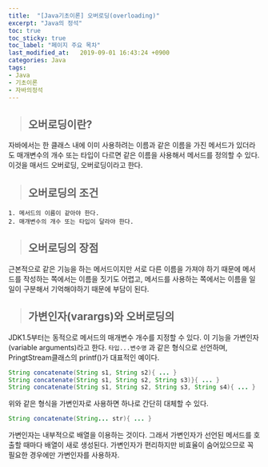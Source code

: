 ```yaml
---
title:  "[Java기초이론] 오버로딩(overloading)"
excerpt: "Java의 정석"
toc: true
toc_sticky: true
toc_label: "페이지 주요 목차"
last_modified_at:   2019-09-01 16:43:24 +0900
categories: Java
tags:
- Java
- 기초이론
- 자바의정석
---
```


>## 오버로딩이란?  

자바에서는 한 클래스 내에 이미 사용하려는 이름과 같은 이름을 가진 메서드가 있더라도 매개변수의 개수 또는 타입이 다르면 같은 이름을 사용해서 메서드를 정의할 수 있다.  
이것을 매서드 오버로딩, 오버로딩이라고 한다.


>## 오버로딩의 조건

```
1. 메서드의 이름이 같아야 한다.
2. 매개변수의 개수 또는 타입이 달라야 한다.
```


>## 오버로딩의 장점

근본적으로 같은 기능을 하는 메서드이지만 서로 다른 이름을 가져야 하기 때문에 메서드를 작성하는 쪽에서는 이름을 짓기도 어렵고, 메서드를 사용하는 쪽에서는 이름을 일일이 구분해서 기억해야하기 때문에 부담이 된다.


>## 가변인자(varargs)와 오버로딩의

JDK1.5부터는 동적으로 메서드의 매개변수 개수를 지정할 수 있다.
이 기능을 가변인자(variable arguments)라고 한다.
`타입...변수명` 과 같은 형식으로 선언하며, PringtStream클래스의 printf()가 대표적인 예이다.

```java
String concatenate(String s1, String s2){ ... }
String concatenate(String s1, String s2, String s3)}{ ... }
String concatenate(String s1, String s2, String s3, String s4){ ... }
```

위와 같은 형식을 가변인자로 사용하면 하나로 간단히 대체할 수 있다.

```java
String concatenate(String... str){ ... }
```

가변인자는 내부적으로 배열을 이용하는 것이다.
그래서 가변인자가 선언된 메서드를 호출할 때마다 배열이 새로 생성된다. 가변인자가 편리하지만 비효율이 숨어있으므로 꼭 필요한 경우에만 가변인자를 사용하자.
